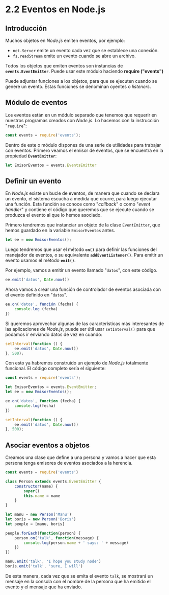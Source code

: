 # 2.2 Eventos en Node.js

## Introducción

Muchos objetos en _Node.js_ emiten eventos, por ejemplo:

- `net.Server` emite un evento cada vez que se establece una conexión.
- `fs.readStream` emite un evento cuando se abre un archivo.

Todos los objetos que emiten eventos son instancias de **`events.EventEmitter`**. Puede usar este módulo haciendo **require ("events")**

Puede adjuntar funciones a los objetos, para que se ejecuten cuando se genere un evento. Estas funciones se denominan oyentes o _listeners_.

## Módulo de eventos

Los eventos están en un módulo separado que tenemos que requerir en nuestros programas creados con _Node.js_. Lo hacemos con la instrucción "`require`":

```js
const events = require('events');
```

Dentro de este o módulo dispones de una serie de utilidades para trabajar con eventos. Primero veamos el emisor de eventos, que se encuentra en la propiedad **`EventEmitter`**:

```js
let EmisorEventos = events.EventsEmitter
```

## Definir un evento

En _Node.js_ existe un bucle de eventos, de manera que cuando se declara un evento, el sistema escucha a medida que ocurre, para luego ejecutar una función. Esta función se conoce como "_callback_" o como "_event handler_" y contiene el código que queremos que se ejecute cuando se produzca el evento al que lo hemos asociado.

Primero tendremos que instanciar un objeto de la clase `EventEmitter`, que hemos guardado en la variable `EmisorEventos` antes.

```js
let ee = new EmisorEventos();
```

Luego tendremos que usar el método **`on()`** para definir las funciones del manejador de eventos, o su equivalente **`addEventListener()`**. Para emitir un evento usamos el método **`emit()`**.

Por ejemplo, vamos a emitir un evento llamado "`datos`", con este código.

```js
ee.emit('datos', Date.now())
```

Ahora vamos a crear una función de controlador de eventos asociada con el evento definido en "`datos`".

```js
ee.on('datos', función (fecha) {
    console.log (fecha)
})
```


Si queremos aprovechar algunas de las características más interesantes de las aplicaciones de _Node.js_, puede ser útil usar `setInterval()` para que podamos ir enviando datos de vez en cuando:

```js
setInterval(function () {
    ee.emit('datos', Date.now())
}, 500);
```

Con esto ya habremos construido un ejemplo de _Node.js_ totalmente funcional. El código completo sería el siguiente:

```js linenums="1"
const events = require('events');

let EmisorEventos = events.EventEmitter;
let ee = new EmisorEventos();

ee.on('datos', function (fecha) {
    console.log(fecha)
})

setInterval(function () {
    ee.emit('datos', Date.now())
}, 500);
```

## Asociar eventos a objetos

Creamos una clase que define a una persona y vamos a hacer que esta persona tenga emisores de eventos asociados a la herencia.

```js linenums="1" title="persona.js"
const events = require('events')

class Person extends events.EventEmitter {
    constructor(name) {
        super()
        this.name = name
    }
}

let manu = new Person('Manu')
let boris = new Person('Boris')
let people = [manu, boris]

people.forEach(function(person) {
    person.on('talk', function(message) {
        console.log(person.name + ' says: ' + message)
    })
})

manu.emit('talk', 'I hope you study node')
boris.emit('talk', 'sure, I will')
```

De esta manera, cada vez que se emita el evento `talk`, se mostrará un mensaje en la consola con el nombre de la persona que ha emitido el evento y el mensaje que ha enviado.

